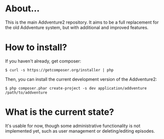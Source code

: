 About...
========

This is the main Addventure2 repository.  It aims to be a full replacement for the old
Addventure system, but with additional and improved features.


How to install?
===============
If you haven't already, get composer:
```
$ curl -s https://getcomposer.org/installer | php
```

Then, you can install the current development version of the Addventure2:
```
$ php composer.phar create-project -s dev application/addventure /path/to/addventure
```


What is the current state?
==========================
It's usable for now, though some administrative functionality is not implemented yet, such as user management or deleting/editing episodes.
